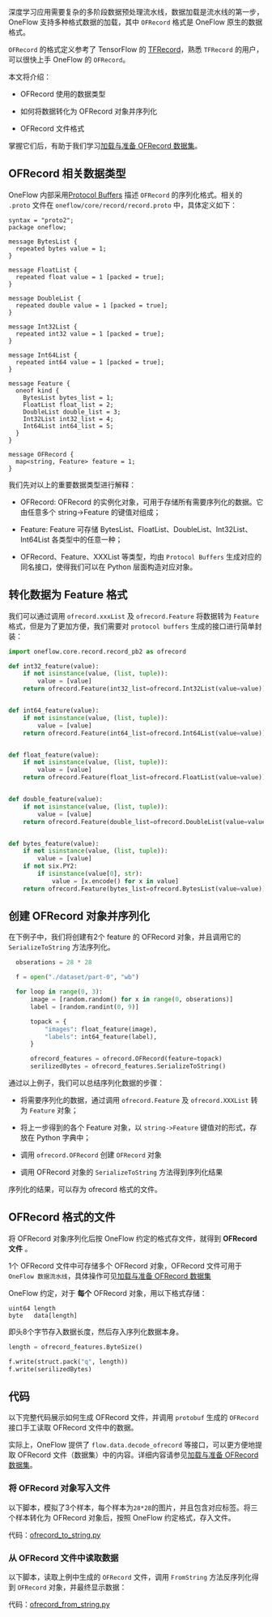 深度学习应用需要复杂的多阶段数据预处理流水线，数据加载是流水线的第一步，OneFlow 支持多种格式数据的加载，其中 `OFRecord` 格式是 OneFlow 原生的数据格式。

`OFRecord` 的格式定义参考了 TensorFlow 的 [TFRecord](https://www.tensorflow.org/tutorials/load_data/tfrecord)，熟悉 `TFRecord` 的用户，可以很快上手 OneFlow 的 `OFRecord`。

本文将介绍：

* OFRecord 使用的数据类型

* 如何将数据转化为 OFRecord 对象并序列化

* OFRecord 文件格式

掌握它们后，有助于我们学习[加载与准备 OFRecord 数据集](how_to_make_ofdataset.md)。

## OFRecord 相关数据类型
OneFlow 内部采用[Protocol Buffers](https://developers.google.com/protocol-buffers/) 描述 `OFRecord` 的序列化格式。相关的 `.proto` 文件在 `oneflow/core/record/record.proto` 中，具体定义如下：

```
syntax = "proto2";
package oneflow;

message BytesList {
  repeated bytes value = 1;
}

message FloatList {
  repeated float value = 1 [packed = true];
}

message DoubleList {
  repeated double value = 1 [packed = true];
}

message Int32List {
  repeated int32 value = 1 [packed = true];
}

message Int64List {
  repeated int64 value = 1 [packed = true];
}

message Feature {
  oneof kind {
    BytesList bytes_list = 1;
    FloatList float_list = 2;
    DoubleList double_list = 3;
    Int32List int32_list = 4;
    Int64List int64_list = 5;
  }
}

message OFRecord {
  map<string, Feature> feature = 1;
}
```

我们先对以上的重要数据类型进行解释：

* OFRecord: OFRecord 的实例化对象，可用于存储所有需要序列化的数据。它由任意多个 string->Feature 的键值对组成；

* Feature: Feature 可存储 BytesList、FloatList、DoubleList、Int32List、Int64List 各类型中的任意一种；

* OFRecord、Feature、XXXList 等类型，均由 `Protocol Buffers` 生成对应的同名接口，使得我们可以在 Python 层面构造对应对象。

## 转化数据为 Feature 格式

我们可以通过调用 `ofrecord.xxxList` 及 `ofrecord.Feature` 将数据转为 `Feature` 格式，但是为了更加方便，我们需要对 `protocol buffers` 生成的接口进行简单封装：

```python
import oneflow.core.record.record_pb2 as ofrecord

def int32_feature(value):
    if not isinstance(value, (list, tuple)):
        value = [value]
    return ofrecord.Feature(int32_list=ofrecord.Int32List(value=value))


def int64_feature(value):
    if not isinstance(value, (list, tuple)):
        value = [value]
    return ofrecord.Feature(int64_list=ofrecord.Int64List(value=value))


def float_feature(value):
    if not isinstance(value, (list, tuple)):
        value = [value]
    return ofrecord.Feature(float_list=ofrecord.FloatList(value=value))


def double_feature(value):
    if not isinstance(value, (list, tuple)):
        value = [value]
    return ofrecord.Feature(double_list=ofrecord.DoubleList(value=value))


def bytes_feature(value):
    if not isinstance(value, (list, tuple)):
        value = [value]
    if not six.PY2:
        if isinstance(value[0], str):
            value = [x.encode() for x in value]
    return ofrecord.Feature(bytes_list=ofrecord.BytesList(value=value))
```

## 创建 OFRecord 对象并序列化

在下例子中，我们将创建有2个 feature 的 OFRecord 对象，并且调用它的 `SerializeToString` 方法序列化。

```python
  obserations = 28 * 28

  f = open("./dataset/part-0", "wb")

  for loop in range(0, 3):
      image = [random.random() for x in range(0, obserations)]
      label = [random.randint(0, 9)]

      topack = {
          "images": float_feature(image),
          "labels": int64_feature(label),
      }

      ofrecord_features = ofrecord.OFRecord(feature=topack)
      serilizedBytes = ofrecord_features.SerializeToString()
```

通过以上例子，我们可以总结序列化数据的步骤：

* 将需要序列化的数据，通过调用 `ofrecord.Feature` 及 `ofrecord.XXXList` 转为 `Feature` 对象；

* 将上一步得到的各个 Feature 对象，以 `string->Feature` 键值对的形式，存放在 Python 字典中；

* 调用 `ofrecord.OFRecord` 创建 `OFRecord` 对象

* 调用 OFRecord 对象的 `SerializeToString` 方法得到序列化结果

序列化的结果，可以存为 ofrecord 格式的文件。

## OFRecord 格式的文件

将 OFRecord 对象序列化后按 OneFlow 约定的格式存文件，就得到 **OFRecord文件** 。

1个 OFRecord 文件中可存储多个 OFRecord 对象，OFRecord 文件可用于 `OneFlow 数据流水线`，具体操作可见[加载与准备 OFRecord 数据集](how_to_make_ofdataset.md)

OneFlow 约定，对于 **每个** OFRecord 对象，用以下格式存储：

```
uint64 length
byte   data[length]
```

即头8个字节存入数据长度，然后存入序列化数据本身。

```python
length = ofrecord_features.ByteSize()

f.write(struct.pack("q", length))
f.write(serilizedBytes)
```

## 代码
以下完整代码展示如何生成 OFRecord 文件，并调用 `protobuf` 生成的 `OFRecord` 接口手工读取 OFRecord 文件中的数据。

实际上，OneFlow 提供了 `flow.data.decode_ofrecord` 等接口，可以更方便地提取 OFRecord 文件（数据集）中的内容。详细内容请参见[加载与准备 OFRecord 数据集](how_to_make_ofdataset.md)。

### 将 OFRecord 对象写入文件
以下脚本，模拟了3个样本，每个样本为`28*28`的图片，并且包含对应标签。将三个样本转化为 OFRecord 对象后，按照 OneFlow 约定格式，存入文件。

代码：[ofrecord_to_string.py](../code/extended_topics/ofrecord_to_string.py)

### 从 OFRecord 文件中读取数据
以下脚本，读取上例中生成的 `OFRecord` 文件，调用 `FromString` 方法反序列化得到 `OFRecord` 对象，并最终显示数据：

代码：[ofrecord_from_string.py](../code/extended_topics/ofrecord_from_string.py)
